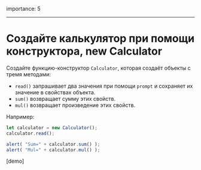 importance: 5

---

# Создайте калькулятор при помощи конструктора, new Calculator

Создайте функцию-конструктор `Calculator`, которая создаёт объекты с тремя методами:

- `read()` запрашивает два значения при помощи `prompt` и сохраняет их значение в свойствах объекта.
- `sum()` возвращает сумму этих свойств.
- `mul()` возвращает произведение этих свойств.

Например:

```js
let calculator = new Calculator();
calculator.read();

alert( "Sum=" + calculator.sum() );
alert( "Mul=" + calculator.mul() );
```

[demo]

